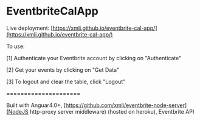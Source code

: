 # EventbriteCalApp

Live deployment:
[https://xmli.github.io/eventbrite-cal-app/](https://xmli.github.io/eventbrite-cal-app/)

To use:

[1] Authenticate your Eventbrite account by clicking on "Authenticate"

[2] Get your events by clicking on "Get Data"

[3] To logout and clear the table, click "Logout"

=====================

Built with Anguar4.0+, [https://github.com/xmli/eventbrite-node-server](NodeJS http-proxy server middleware) (hosted on heroku), Eventbrite API
